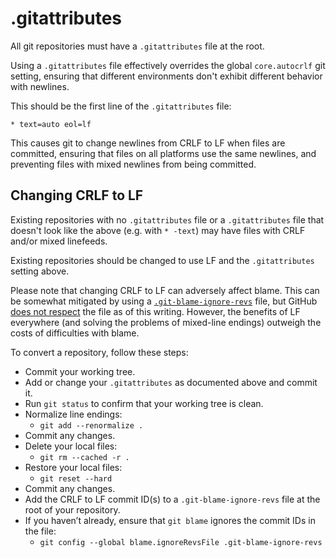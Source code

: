 # .gitattributes

All git repositories must have a `.gitattributes` file at the root.

Using a `.gitattributes` file effectively overrides the global `core.autocrlf` git setting, ensuring that different environments don't exhibit different behavior with newlines.

This should be the first line of the `.gitattributes` file:

```
* text=auto eol=lf
```

This causes git to change newlines from CRLF to LF when files are committed, ensuring that files on all platforms use the same newlines, and preventing files with mixed newlines from being committed.

## Changing CRLF to LF

Existing repositories with no `.gitattributes` file or a `.gitattributes` file that doesn't look like the above (e.g. with `* -text`) may have files with CRLF and/or mixed linefeeds.

Existing repositories should be changed to use LF and the `.gitattributes` setting above.

Please note that changing CRLF to LF can adversely affect blame. This can be somewhat mitigated by using a [`.git-blame-ignore-revs`](https://www.moxio.com/blog/43/ignoring-bulk-change-commits-with-git-blame) file, but GitHub [does not respect](https://github.community/t/support-ignore-revs-file-in-githubs-blame-view/3256) the file as of this writing. However, the benefits of LF everywhere (and solving the problems of mixed-line endings) outweigh the costs of difficulties with blame.

To convert a repository, follow these steps:

* Commit your working tree.
* Add or change your `.gitattributes` as documented above and commit it.
* Run `git status` to confirm that your working tree is clean.
* Normalize line endings:
  * `git add --renormalize .`
* Commit any changes.
* Delete your local files:
  * `git rm --cached -r .`
* Restore your local files:
  * `git reset --hard`
* Commit any changes.
* Add the CRLF to LF commit ID(s) to a `.git-blame-ignore-revs` file at the root of your repository.
* If you haven’t already, ensure that `git blame` ignores the commit IDs in the file:
  * `git config --global blame.ignoreRevsFile .git-blame-ignore-revs`
